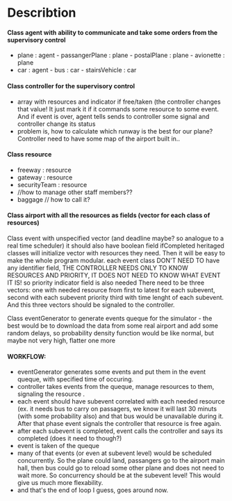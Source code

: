 # Describtion 


#### Class agent with ability to communicate and take some orders from the supervisory control
- plane : agent
      - passangerPlane : plane
      - postalPlane : plane
      - avionette : plane
- car : agent
      - bus : car
      - stairsVehicle : car
     


#### Class controller for the supervisory control
* array with resources and indicator if free/taken (the controller changes that value! It just mark it if it commands some resource to some event. And if event is over, agent tells sends to controller some signal and controller change its status
* problem is, how to calculate which runway is the best for our plane? Controller need to have some map of the airport built in..

#### Class resource
- freeway : resource
- gateway : resource
- securityTeam : resource
- //how to manage other staff members??
- baggage // how to call it?

#### Class airport with all the resources as fields (vector for each class of resources) 

Class event with unspecified vector <resource> (and deadline maybe? so analogue to a real time scheduler)
      it should also have boolean field ifCompleted
      heritaged classes will initialize vector<resource> with resources they need. Then it will be easy to make the whole program modular.
      each event class DON'T NEED TO have any identifier field, THE CONTROLLER NEEDS ONLY TO KNOW RESOURCES AND PRIORITY, IT DOES NOT NEED TO      KNOW WHAT EVENT IT IS!
      so priority indicator field is also needed
      There need to be three vectors: one with needed resource from first to latest for each subevent, second with each subevent priority
      third with time lenght of each subevent. And this three vectors should be signaled to the controller.

Class eventGenerator to generate events queque for the simulator - the best would be to download the data from some real airport and add
      some random delays, so probability density function would be like normal, but maybe not very high, flatter one more

#### WORKFLOW:
* eventGenerator generates some events and put them in the event queque, with specified time of occuring.
* controller takes events from the queque, manage resources to them, signaling the resource .
* each event should have subevent correlated with each needed resource (ex. it needs bus to carry on passagers, we know it will last 30 minuts (with some probability also) and that bus would be unavailable during it. After that phase event signals the controller that resource is free again. 
* after each subevent is completed, event calls the controller and says its completed (does it need to though?)
* event is taken of the queque
* many of that events (or even at subevent level) would be scheduled concurrently. So the plane could land, passangers go to the airport main hall, then bus could go to reload some other plane and does not need to wait more. So concurrency should be at the subevent level! This would give us much more flexability.
* and that's the end of loop I guess, goes around now.
